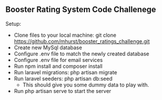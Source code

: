 
## Booster Rating System Code Challenege

Setup:

- Clone files to your local machine: git clone https://github.com/mhurst/booster_ratings_challenge.git
- Create new MySql database
- Configure .env file to match the newly created database
- Configure .env file for email services
- Run npm install and composer install
- Run laravel migrations: php artisan migrate
- Run laravel seeders: php artisan db:seed
    - This should give you some dummy data to play with.
- Run php artisan serve to start the server
